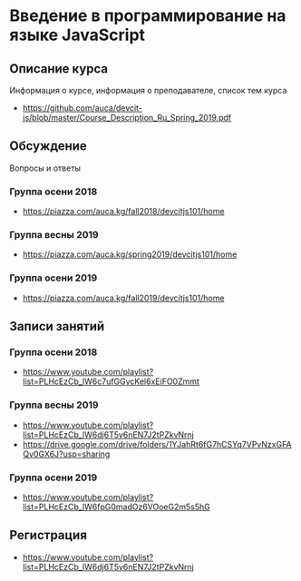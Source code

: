 # Введение в программирование на языке JavaScript

## Описание курса

Информация о курсе, информация о преподавателе, список тем курса

* <https://github.com/auca/devcit-js/blob/master/Course_Description_Ru_Spring_2019.pdf>

## Обсуждение

Вопросы и ответы

### Группа осени 2018

* <https://piazza.com/auca.kg/fall2018/devcitjs101/home>

### Группа весны 2019

* <https://piazza.com/auca.kg/spring2019/devcitjs101/home>

### Группа осени 2019

* <https://piazza.com/auca.kg/fall2019/devcitjs101/home>

## Записи занятий

### Группа осени 2018

* <https://www.youtube.com/playlist?list=PLHcEzCb_lW6c7ufGGycKel6xEiFO0Zmmt>

### Группа весны 2019

* <https://www.youtube.com/playlist?list=PLHcEzCb_lW6dj6T5y6nEN7J2tPZkvNrnj>
* <https://drive.google.com/drive/folders/1YJahRt6fG7hCSYq7VPvNzxGFAQv0GX6J?usp=sharing>

### Группа осени 2019

* <https://www.youtube.com/playlist?list=PLHcEzCb_lW6fpG0madOz6VOoeG2m5s5hG>

## Регистрация

* <https://www.youtube.com/playlist?list=PLHcEzCb_lW6dj6T5y6nEN7J2tPZkvNrnj>
